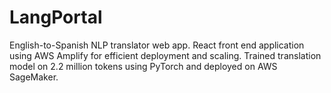 # LangPortal
English-to-Spanish NLP translator web app. React front end application using AWS Amplify for efficient deployment and scaling. Trained translation model on 2.2 million tokens using PyTorch and deployed on AWS SageMaker.

